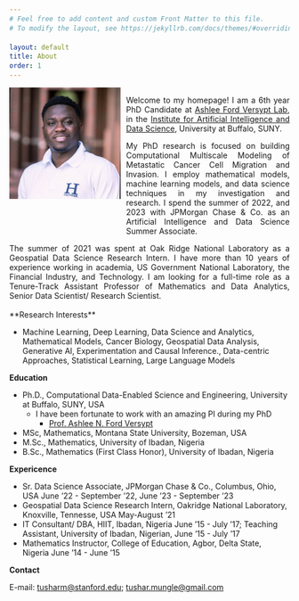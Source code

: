 ```yaml
---
# Feel free to add content and custom Front Matter to this file.
# To modify the layout, see https://jekyllrb.com/docs/themes/#overriding-theme-defaults

layout: default
title: About
order: 1
---
```


<div style="display: flex; align-items: flex-start;">	
  <img src="/media/temitope.jpeg" alt="Tushar Mungle" width="200" style="margin-right: 10px;"/> 
  <div style="text-align: justify;">
    <p>Welcome to my homepage! I am a 6th year PhD Candidate at <a href="https://sites.google.com/site/ashleefordversypt/">Ashlee Ford Versypt Lab</a>, in the <a href="https://www.buffalo.edu/ai-data-science.html">Institute for Artificial Intelligence and Data Science</a>, University at Buffalo, SUNY.</p>
    <p>My PhD research is focused on building Computational Multiscale Modeling of Metastatic Cancer Cell Migration and Invasion. I employ mathematical models, machine learning models, and data science techniques in my investigation and research. I spend the summer of 2022, and 2023 with JPMorgan Chase & Co. as an Artificial Intelligence and Data Science Summer Associate. 
	</p>
  </div>
</div>

<div style="text-align: justify;">
The summer of 2021 was spent at Oak Ridge National Laboratory as a Geospatial Data Science Research Intern. I have more than 10 years of experience working in academia, US Government National Laboratory, the Financial Industry, and Technology. I am looking for a full-time role as a Tenure-Track Assistant Professor of Mathematics and Data Analytics, Senior Data Scientist/ Research Scientist.

</div>
<br>
**Research Interests**

- Machine Learning, Deep Learning, Data Science and Analytics, Mathematical Models, Cancer Biology, Geospatial Data Analysis, Generative AI, Experimentation and Causal Inference., Data-centric Approaches, Statistical Learning, Large Language Models

**Education**
- Ph.D., Computational Data-Enabled Science and Engineering, University at Buffalo, SUNY, USA
	- I have been fortunate to work with an amazing PI during my PhD 
		- [Prof. Ashlee N. Ford Versypt](https://sites.google.com/site/ashleefordversypt/)
- MSc, Mathematics, Montana State University, Bozeman, USA
- M.Sc., Mathematics, University of Ibadan, Nigeria
- B.Sc., Mathematics (First Class Honor), University of Ibadan, Nigeria

**Expericence**
- Sr. Data Science Associate, JPMorgan Chase & Co., Columbus, Ohio, USA June ’22 - September ’22, June ’23 - September ’23
- Geospatial Data Science Research Intern, Oakridge National Laboratory, Knoxville, Tennesse, USA May-August ’21
- IT  Consultant/ DBA, HIIT, Ibadan, Nigeria June ’15 - July ’17; Teaching Assistant, University of Ibadan, Nigerian, June ’15 - July ’17
- Mathematics Instructor, College of Education, Agbor, Delta State, Nigeria June ’14 - June ’15

**Contact** 

E-mail: [tusharm@stanford.edu](mailto:tusharm@stanford.edu); [tushar.mungle@gmail.com](mailto:tushar.mungle@gmail.com)
